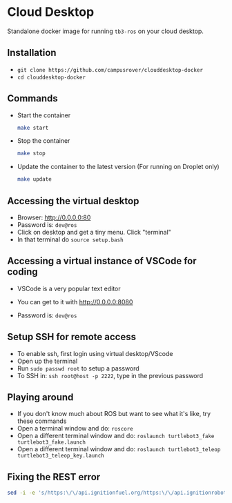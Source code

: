 # Cloud Desktop

Standalone docker image for running `tb3-ros` on your cloud desktop.

## Installation

* `git clone https://github.com/campusrover/clouddesktop-docker`
* `cd clouddesktop-docker`

## Commands

* Start the container
  ```bash
  make start
  ```

* Stop the container
  ```bash
  make stop
  ```

* Update the container to the latest version (For running on Droplet only)
  ```bash
  make update
  ```

## Accessing the virtual desktop

* Browser: http://0.0.0.0:80
* Password is: `dev@ros`
* Click on desktop and get a tiny menu. Click "terminal"
* In that terminal do `source setup.bash`

## Accessing a virtual instance of VSCode for coding

* VSCode is a very popular text editor

* You can get to it with http://0.0.0.0:8080
* Password is: `dev@ros`

## Setup SSH for remote access

* To enable ssh, first login using virtual desktop/VScode
* Open up the terminal
* Run `sudo passwd root` to setup a password
* To SSH in: `ssh root@host -p 2222`, type in the previous password

## Playing around

* If you don't know much about ROS but want to see what it's like, try these commands
* Open a terminal window and do: `roscore`
* Open a different terminal window and do: `roslaunch turtlebot3_fake turtlebot3_fake.launch`
* Open a different terminal window and do: `roslaunch turtlebot3_teleop turtlebot3_teleop_key.launch`

## Fixing the REST error

```bash
sed -i -e 's/https:\/\/api.ignitionfuel.org/https:\/\/api.ignitionrobotics.org/g' ~/.ignition/fuel/config.yaml
```
